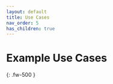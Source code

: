 ```yaml
---
layout: default
title: Use Cases
nav_order: 5
has_children: true
---
```


# Example Use Cases
{: .fw-500 }
